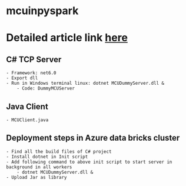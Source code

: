 # mcuinpyspark
# Detailed article link [here](https://medium.com/@anand001.desai/run-c-base-ml-library-in-pyspark-94e93a5aa069)

## C# TCP Server
	- Framework: net6.0
	- Export dll
	- Run in Windows terminal linux: dotnet MCUDummyServer.dll &
		- Code: DummyMCUServer
## Java Client
	- MCUClient.java		
## Deployment steps in Azure data bricks cluster
	- Find all the build files of C# project
	- Install dotnet in Init script
	- Add following command to above init script to start server in background in all workers
		- dotnet MCUDummyServer.dll &
	- Upload Jar as library
